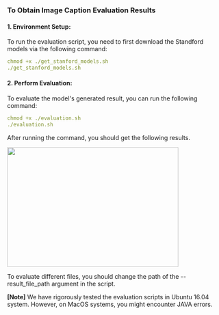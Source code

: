### To Obtain Image Caption Evaluation Results

#### 1. Environment Setup:

To run the evaluation script, you need to first download the Standford models via the following command:
```yaml
chmod +x ./get_stanford_models.sh
./get_stanford_models.sh
```
#### 2. Perform Evaluation:

To evaluate the model's generated result, you can run the following command:
```yaml
chmod +x ./evaluation.sh
./evaluation.sh
```

After running the command, you should get the following results.

<img src="https://github.com/yxuansu/MAGIC/blob/main/evaluate/evaluation_result.png" width="400" height="280">




To evaluate different files, you should change the path of the --result_file_path argument in the script.

**[Note]** We have rigorously tested the evaluation scripts in Ubuntu 16.04 system. However, on MacOS systems, you might encounter JAVA errors.

